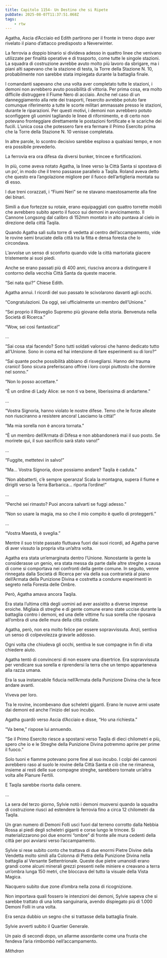 ```yaml
---
title: Capitolo 1154- Un Destino che si Ripete
pubDate: 2025-08-07T11:37:51.068Z
tags:
    - rtw
---
```













Agatha, Ascia d’Acciaio ed Edith partirono per il fronte in treno dopo aver rivelato il piano d’attacco predisposto a Neverwinter.






La ferrovia a doppio binario si divideva adesso in quattro linee che venivano utilizzate per finalità operative e di trasporto, come tutte le singole stazioni. La squadra di costruzione avrebbe avuto molto più lavoro da sbrigare, ma i piani alti sapevano che la stazione di testa, la Torre della Stazione N. 10, probabilmente non sarebbe stata impiegata durante la battaglia finale.






I comandanti sapevano che una volta aver completato tutte le stazioni, i demoni non avrebbero avuto possibilità di vittoria. Per prima cosa, era molto difficile distruggere il Fiume Nero di acciaio. Anche nel caso di un danneggiamento alla rete dei trasporti, l’esercito avrebbe potuto fare comunque riferimento a tutte le scorte militari ammassate presso le stazioni, durante le riparazioni. Per questi motivi, i demoni non avrebbero potuto sconfiggere gli uomini tagliando le linee di rifornimento, e di certo non potevano fronteggiare direttamente le postazioni fortificate e le scariche dei fucili. L’unica cosa che potessero fare era fermare il Primo Esercito prima che la Torre della Stazione N. 10 venisse completata.






In altre parole, lo scontro decisivo sarebbe esploso a qualsiasi tempo, e non era possibile prevederlo.






La ferrovia era ora difesa da diversi bunker, trincee e fortificazioni.






In più, come aveva notato Agatha, la linee verso la Città Santa si spostava di un po’, in modo che il treno passasse parallelo a Taqila. Roland aveva detto che questo era l’angolazione migliore per il fuoco dell’artiglieria montata su di esso.






I due treni corazzati, i “Fiumi Neri” se ne stavano maestosamente alla fine dei binari.






Simili a due fortezze su rotaie, erano equipaggiati con quattro torrette mobili che avrebbero subito aperto il fuoco sui demoni in avvicinamento. Il Cannone Longsong dal calibro di 152mm montato in alto puntava al cielo in direzione della città Taqila.






Quando Agatha salì sulla torre di vedetta al centro dell’accampamento, vide le rovine semi bruciate della città tra la fitta e densa foresta che lo circondava.






L’avvolse un senso di sconforto quando vide la città martoriata giacere tristemente ai suoi piedi.






Anche se erano passati più di 400 anni, riusciva ancora a distinguere il contorno della vecchia Città Santa da queste macerie.






“Sei nata qui?” Chiese Edith.






Agatha annuì. I ricordi del suo passato le scivolarono davanti agli occhi.






“Congratulazioni. Da oggi, sei ufficialmente un membro dell’Unione.”






“Sei proprio il Risveglio Supremo più giovane della storia. Benvenuta nella Società di Ricerca.”






“Wow, sei così fantastica!”






…






“Sai cosa stai facendo? Sono tutti soldati valorosi che hanno dedicato tutto all’Unione. Sono in coma ed hai intenzione di fare esperimenti su di loro?”






“Sai quante poche possibilità abbiano di risvegliarsi. Hanno dei trauma cranici! Sono sicura preferiscano offrire i loro corpi piuttosto che dormire nel sonno.”






“Non lo posso accettare.”






“È un ordine di Lady Alice: se non ti va bene, liberissima di andartene.”






…






“Vostra Signoria, hanno violato le nostre difese. Temo che le forze alleate non riusciranno a resistere ancora! Lasciamo la città!”






“Ma mia sorella non è ancora tornata.”






“È un membro dell’Armata di Difesa e non abbandonerà mai il suo posto. Se morirete qui, il suo sacrificio sarà stato vano!”






…






“Fuggite, mettetevi in salvo!”






“Ma… Vostra Signoria, dove possiamo andare? Taqila è caduta.”






“Non abbatterti, c’è sempre speranza! Scala la montagna, supera il fiume e dirigiti verso la Terra Barbarica… riporta l’ordine!”






…






“Perché sei rimasto? Puoi ancora salvarti se fuggi adesso.”






“Non so usare la magia, ma so che il mio compito è quello di proteggerti.”






…






“Vostra Maestà, è sveglia.”






Mentre il suo triste passato fluttuava fuori dai suoi ricordi, ad Agatha parve di aver vissuto la propria vita un’altra volta.






Agatha era stata un’emarginata dentro l’Unione. Nonostante la gente la considerasse un genio, era stata messa da parte dalle altre streghe a causa di come si comportava nei confronti della gente comune. In seguito, venne rinnegata dalla Società di Ricerca per via della sua contrarietà al piano dell’Armata della Punizione Divina e costretta a condurre esperimenti in segreto nella Foresta delle Ombre.






Però, Agatha amava ancora Taqila.






Era stata l’ultima città degli uomini ad aver assistito a diverse imprese eroiche. Migliaia di streghe e di gente comune erano state uccise durante la battaglia contro i demoni, ed una delle vittime fu sua sorella che riposava all’ombra di una delle mura della città crollate.






Agatha, però, non era molto felice per essere sopravvissuta. Anzi, sentiva un senso di colpevolezza gravarle addosso.






Ogni volta che chiudeva gli occhi, sentiva le sue compagne in fin di vita chiedere aiuto.






Agatha tentò di convincersi di non essere una disertrice. Era sopravvissuta per vendicare sua sorella e riprendersi la terra che un tempo apparteneva alla razza umana.






Era la sua instancabile fiducia nell’Armata della Punizione Divina che la fece andare avanti.






Viveva per loro.






Tra le rovine, incombevano due scheletri giganti. Erano le nuove armi usate dai demoni ed anche l’inizio del suo incubo.






Agatha guardò verso Ascia d’Acciaio e disse, “Ho una richiesta.”






“Va bene,” rispose lui annuendo.






“Se il Primo Esercito riesce a spostarsi verso Taqila di dieci chilometri e più, spero che io e le Streghe della Punizione Divina potremmo aprire per prime il fuoco.”






Solo tuoni e fiamme potevano porre fine al suo incubo. I colpi dei cannoni avrebbero raso al suolo le rovine della Città Santa e ciò che ne rimaneva, insieme ai resti delle sue compagne streghe, sarebbero tornate un’altra volta alle Pianure Fertili.






E Taqila sarebbe risorta dalla cenere.






…






La sera del terzo giorno, Sylvie notò i demoni muoversi quando la squadra di costruzione riuscì ad estendere la ferrovia fino a circa 12 chilometri da Taqila.






Un gran numero di Demoni Folli uscì fuori dal terreno corrotto dalla Nebbia Rossa ai piedi degli scheletri giganti e corse lungo le trincee. Si materializzarono poi due enormi “ombre” di fronte alle mura cedenti della città per poi avviarsi verso l’accampamento.






Sylvie si rese subito conto che trattava di due enormi Pietre Divine della Vendetta molto simili alla Colonna di Pietra della Punizione Divina nella battaglia al Versante Settentrionale. Queste due pietre umanoidi erano grandi come alcuni minerali grezzi presenti nelle miniere e creavano a terra un’ombra lunga 150 metri, che bloccava del tutto la visuale della Vista Magica.






Nacquero subito due zone d’ombra nella zona di ricognizione.






Non importava quali fossero le intenzioni dei demoni, Sylvie sapeva che si sarebbe trattato di una lotta sanguinaria, avendo dispiegato più di 1.000 Demoni Folli in una volta.






Era senza dubbio un segno che si trattasse della battaglia finale.






Sylvie avvertì subito il Quartier Generale.






Un paio di secondi dopo, un allarme assordante come una frusta che fendeva l’aria rimbombò nell’accampamento.






<em>Mithdran</em>


                                


                                



